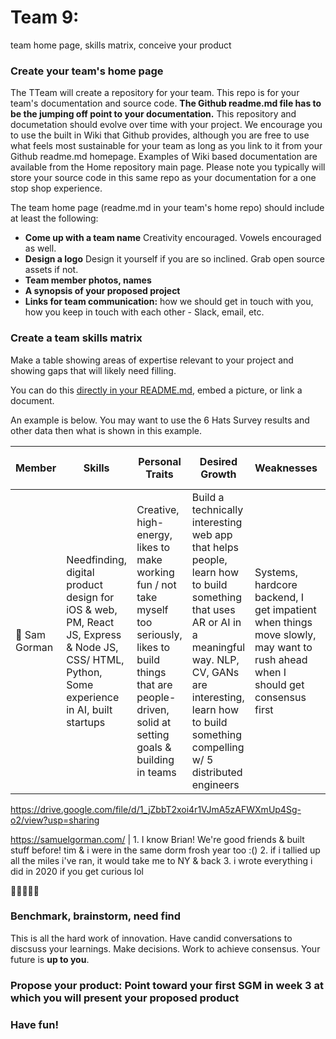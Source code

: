 # Team 9: <insert team logo here> <insert team name here> 


team home page, skills matrix, conceive your product


### Create your team's home page
The TTeam will create a repository for your team. This repo is for your team's documentation and source code. **The Github readme.md file has to be the jumping off point to your documentation.**  This repository and documetation should evolve over time with your project.  We encourage you to use the built in Wiki that Github provides, although you are free to use what feels most sustainable for your team as long as you link to it from your Github readme.md homepage. Examples of Wiki based documentation are available from the Home repository main page. Please note you typically will store your source code in this same repo as your documentation for a one stop shop experience. 

The team home page (readme.md in your team's home repo) should include at least the following:
- **Come up with a team name** Creativity encouraged. Vowels encouraged as well.
- **Design a logo** Design it yourself if you are so inclined. Grab open source assets if not.
- **Team member photos, names**
- **A synopsis of your proposed project**
- **Links for team communication:** how we should get in touch with you, how you keep in touch with each other - Slack, email, etc.

### Create a team skills matrix
Make a table showing areas of expertise relevant to your project and showing gaps that will likely need filling. 

You can do this [directly in your README.md](https://github.com/adam-p/markdown-here/wiki/Markdown-Cheatsheet#tables), embed a picture, or link a document.

An example is below. You may want to use the 6 Hats Survey results and other data then what is shown in this example.

Member | Skills | Personal Traits | Desired Growth | Weaknesses | Any cool things you made | Three fun facts
--- | --- | --- | --- | --- | --- | ---
🤠 Sam Gorman | Needfinding, digital product design for iOS & web, PM, React JS, Express & Node JS, CSS/ HTML, Python, Some experience in AI, built startups | Creative, high-energy, likes to make working fun / not take myself too seriously, likes to build things that are people-driven, solid at setting goals & building in teams | Build a technically interesting web app that helps people, learn how to build something that uses AR or AI in a meaningful way. NLP, CV, GANs are interesting, learn how to build something compelling w/ 5 distributed engineers | Systems, hardcore backend, I get impatient when things move slowly, may want to rush ahead when I should get consensus first | https://dropthefax.com/

https://drive.google.com/file/d/1_jZbbT2xoi4r1VJmA5zAFWXmUp4Sg-o2/view?usp=sharing

https://samuelgorman.com/ | 1. I know Brian! We're good friends & built stuff before! tim & i were in the same dorm frosh year too :()
2.  if i tallied up all the miles i've ran, it would take me to NY & back
3.   i wrote everything i did in 2020 if you get curious lol

🤠🤡😎🙃😤


### Benchmark, brainstorm, need find
This is all the hard work of innovation.  Have candid conversations to discsuss your learnings.  Make decisions. Work to achieve consensus. 
Your future is **up to you**.

### Propose your product: Point toward your first SGM in week 3 at which you will present your proposed product

### Have fun!